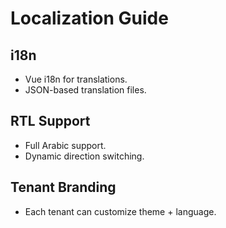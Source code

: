 # Localization Guide

## i18n
- Vue i18n for translations.  
- JSON-based translation files.  

## RTL Support
- Full Arabic support.  
- Dynamic direction switching.  

## Tenant Branding
- Each tenant can customize theme + language.  
